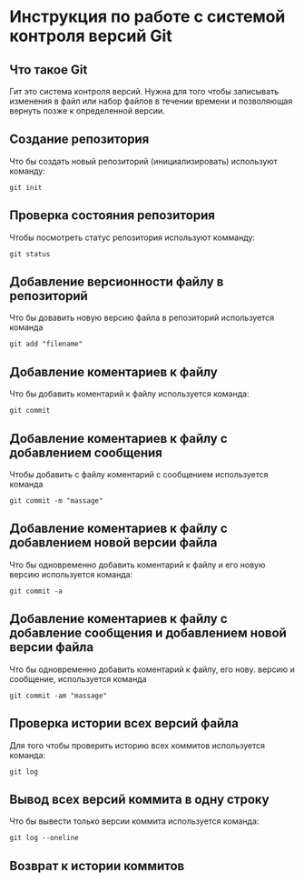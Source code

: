 # **Инструкция по работе с системой контроля версий Git**
## Что такое Git 


Гит это система контроля версий. Нужна для того чтобы записывать изменения в файл или набор файлов в течении времени и позволяющая вернуть позже к определенной версии.

## Создание репозитория

Что бы создать новый репозиторий (инициализировать) используют команду:

    git init

## Проверка состояния репозитория

Чтобы посмотреть статус репозитория используют комманду:

    git status

## Добавление версионности файлу в репозиторий 

Что бы довавить новую версию файла в репозиторий используется команда

    git add "filename"

## Добавление коментариев к файлу

Что бы добавить коментарий к файлу используется команда: 

    git commit

## Добавление коментариев к файлу с добавлением сообщения 

Чтобы добавить с файлу коментарий с сообщением используется команда

    git commit -m "massage"

## Добавление коментариев к файлу с добавлением новой версии файла 

Что бы одновременно добавить коментарий к файлу и его новую версию используется команда:

    git commit -a

## Добавление коментариев к файлу с добавление сообщения и добавлением новой версии файла

Что бы одновременно добавить коментарий к файлу, его нову. версию и сообщение, используется команда

    git commit -am "massage"

## Проверка  истории всех версий файла

Для того чтобы проверить историю всех коммитов используется команда:

    git log

## Вывод всех версий коммита в одну строку

Что бы вывести только версии коммита используется команда:

    git log --oneline

## Возврат к истории коммитов 






